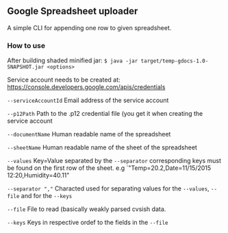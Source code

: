 ## Google Spreadsheet uploader

A simple CLI for appending one row to given spreadsheet.

### How to use

After building shaded minified jar:
`$ java -jar target/temp-gdocs-1.0-SNAPSHOT.jar <options>`

Service account needs to be created at: https://console.developers.google.com/apis/credentials

`--serviceAccountId`
Email address of the service account

`--p12Path`
Path to the .p12 credential file (you get it when creating the service
account

`--documentName`
Human readable name of the spreadsheet

`--sheetName`
Human readable name of the sheet of the spreadsheet

`--values`
Key=Value separated by the `--separator`  corresponding keys must be
found on the first row of the sheet.
e.g `"Temp=20.2,Date=11/15/2015 12:20,Humidity=40.11"

`--separator ","`
Characted used for separating values for the `--values`, `--file` and for the
`--keys`

`--file`
File to read (basically weakly parsed cvsish data.

`--keys`
Keys in respective ordef to the fields in the `--file`
